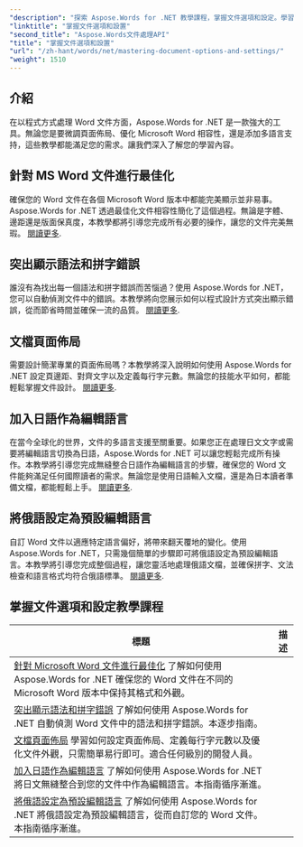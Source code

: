 ```yaml
---
"description": "探索 Aspose.Words for .NET 教學課程，掌握文件選項和設定。學習 Word 優化、語法檢查、頁面佈局和編輯語言。"
"linktitle": "掌握文件選項和設置"
"second_title": "Aspose.Words文件處理API"
"title": "掌握文件選項和設置"
"url": "/zh-hant/words/net/mastering-document-options-and-settings/"
"weight": 1510
---
```


## 介紹

在以程式方式處理 Word 文件方面，Aspose.Words for .NET 是一款強大的工具。無論您是要微調頁面佈局、優化 Microsoft Word 相容性，還是添加多語言支持，這些教學都能滿足您的需求。讓我們深入了解您的學習內容。

## 針對 MS Word 文件進行最佳化
確保您的 Word 文件在各個 Microsoft Word 版本中都能完美顯示並非易事。 Aspose.Words for .NET 透過最佳化文件相容性簡化了這個過程。無論是字體、邊距還是版面保真度，本教學都將引導您完成所有必要的操作，讓您的文件完美無瑕。 [閱讀更多](./optimize-for-ms-word-document/).

## 突出顯示語法和拼字錯誤
誰沒有為找出每一個語法和拼字錯誤而苦惱過？使用 Aspose.Words for .NET，您可以自動偵測文件中的錯誤。本教學將向您展示如何以程式設計方式突出顯示錯誤，從而節省時間並確保一流的品質。 [閱讀更多](./highlight-grammatical-and-spelling-errors/).

## 文檔頁面佈局
需要設計簡潔專業的頁面佈局嗎？本教學將深入說明如何使用 Aspose.Words for .NET 設定頁邊距、對齊文字以及定義每行字元數。無論您的技能水平如何，都能輕鬆掌握文件設計。 [閱讀更多](./document-page-layout/).

## 加入日語作為編輯語言
在當今全球化的世界，文件的多語言支援至關重要。如果您正在處理日文文字或需要將編輯語言切換為日語，Aspose.Words for .NET 可以讓您輕鬆完成所有操作。本教學將引導您完成無縫整合日語作為編輯語言的步驟，確保您的 Word 文件能夠滿足任何國際讀者的需求。無論您是使用日語輸入文檔，還是為日本讀者準備文檔，都能輕鬆上手。 [閱讀更多](./adding-japanese-as-editing-languages/).

## 將俄語設定為預設編輯語言
自訂 Word 文件以適應特定語言偏好，將帶來翻天覆地的變化。使用 Aspose.Words for .NET，只需幾個簡單的步驟即可將俄語設定為預設編輯語言。本教學將引導您完成整個過程，讓您靈活地處理俄語文檔，並確保拼字、文法檢查和語言格式均符合俄語標準。 [閱讀更多](./set-russian-as-default-edit-language/).


 ## 掌握文件選項和設定教學課程
標題 | 描述 |
| --- | --- |
| [針對 Microsoft Word 文件進行最佳化](./optimize-for-ms-word-document/) 了解如何使用 Aspose.Words for .NET 確保您的 Word 文件在不同的 Microsoft Word 版本中保持其格式和外觀。 |
| [突出顯示語法和拼字錯誤](./highlight-grammatical-and-spelling-errors/) 了解如何使用 Aspose.Words for .NET 自動偵測 Word 文件中的語法和拼字錯誤。本逐步指南。 |
| [文檔頁面佈局](./document-page-layout/) 學習如何設定頁面佈局、定義每行字元數以及優化文件外觀，只需簡單易行即可。適合任何級別的開發人員。 |
| [加入日語作為編輯語言](./adding-japanese-as-editing-languages/) 了解如何使用 Aspose.Words for .NET 將日文無縫整合到您的文件中作為編輯語言。本指南循序漸進。 |
| [將俄語設定為預設編輯語言](./set-russian-as-default-edit-language/) 了解如何使用 Aspose.Words for .NET 將俄語設定為預設編輯語言，從而自訂您的 Word 文件。本指南循序漸進。 |